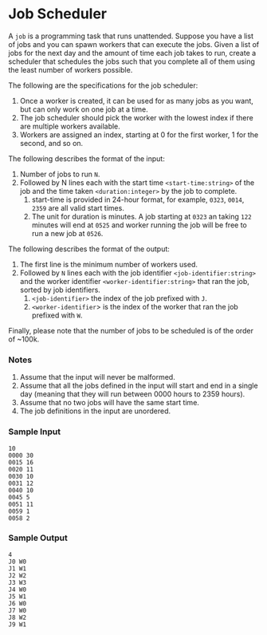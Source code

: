 # Job Scheduler

A `job` is a programming task that runs unattended. Suppose you have a list of jobs and you can spawn workers that can execute the jobs. Given a list of jobs for the next day and the amount of time each job takes to run, create a scheduler that schedules the jobs such that you complete all of them using the least number of workers possible.

The following are the specifications for the job scheduler:

1. Once a worker is created, it can be used for as many jobs as you want, but can only work on one job at a time.
2. The job scheduler should pick the worker with the lowest index if there are multiple workers available.
3. Workers are assigned an index, starting at 0 for the first worker, 1 for the second, and so on.

The following describes the format of the input:

1. Number of jobs to run `N`.
2. Followed by N lines each with the start time `<start-time:string>` of the job and the time taken `<duration:integer>` by the job to complete.
   1. start-time is provided in 24-hour format, for example, `0323`, `0014`, `2359` are all valid start times.
   2. The unit for duration is minutes. A job starting at `0323` an taking `122` minutes will end at `0525` and worker running the job will be free to run a new job at `0526`.

The following describes the format of the output:

1. The first line is the minimum number of workers used.
2. Followed by `N` lines each with the job identifier `<job-identifier:string>` and the worker
   identifier `<worker-identifier:string>` that ran the job, sorted by job identifiers.
   1. `<job-identifier>` the index of the job prefixed with `J`.
   2. `<worker-identifier`> is the index of the worker that ran the job prefixed with `W`.

Finally, please note that the number of jobs to be scheduled is of the order of ~100k.

### Notes

1. Assume that the input will never be malformed.
2. Assume that all the jobs defined in the input will start and end in a single day (meaning that they
   will run between 0000 hours to 2359 hours).
3. Assume that no two jobs will have the same start time.
4. The job definitions in the input are unordered.

### Sample Input

```plain
10
0000 30
0015 16
0020 11
0030 10
0031 12
0040 10
0045 5
0051 11
0059 1
0058 2
```

### Sample Output

```plain
4
J0 W0
J1 W1
J2 W2
J3 W3
J4 W0
J5 W1
J6 W0
J7 W0
J8 W2
J9 W1
```
